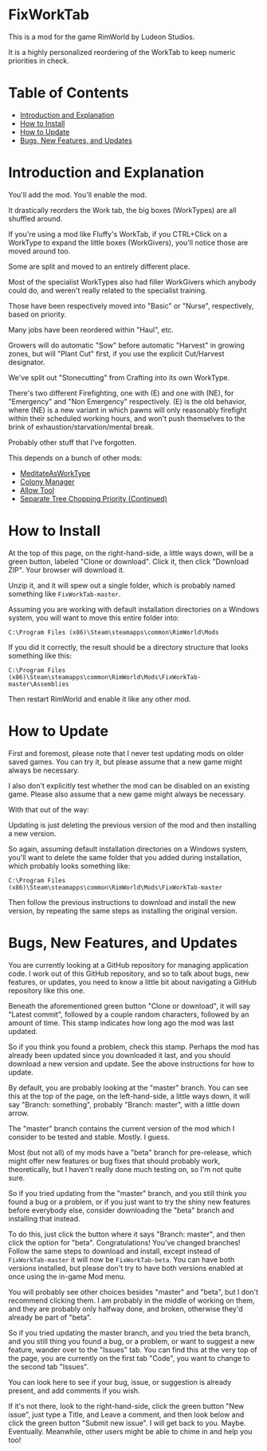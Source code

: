# FixWorkTab

This is a mod for the game RimWorld by Ludeon Studios.

It is a highly personalized reordering of the WorkTab to keep numeric priorities in check.

# Table of Contents

* [Introduction and Explanation](#introduction-and-explanation)
* [How to Install](#how-to-install)
* [How to Update](#how-to-update)
* [Bugs, New Features, and Updates](#bugs-new-features-and-updates)

# Introduction and Explanation

You'll add the mod. You'll enable the mod.

It drastically reorders the Work tab, the big boxes (WorkTypes) are all shuffled around.

If you're using a mod like Fluffy's WorkTab, if you CTRL+Click on a WorkType to expand the little boxes (WorkGivers), you'll notice those are moved around too.

Some are split and moved to an entirely different place.

Most of the specialist WorkTypes also had filler WorkGivers which anybody could do, and weren't really related to the specialist training.

Those have been respectively moved into "Basic" or "Nurse", respectively, based on priority.

Many jobs have been reordered within "Haul", etc.

Growers will do automatic "Sow" before automatic "Harvest" in growing zones, but will "Plant Cut" first, if you use the explicit Cut/Harvest designator.

We've split out "Stonecutting" from Crafting into its own WorkType.

There's two different Firefighting, one with (E) and one with (NE), for "Emergency" and "Non Emergency" respectively. (E) is the old behavior, where (NE) is a new variant in which pawns will only reasonably firefight within their scheduled working hours, and won't push themselves to the brink of exhaustion/starvation/mental break.

Probably other stuff that I've forgotten.

This depends on a bunch of other mods:

* [MeditateAsWorkType](https://github.com/maarxx/MeditateAsWorkType/)
* [Colony Manager](https://ludeon.com/forums/index.php?topic=16120)
* [Allow Tool](https://ludeon.com/forums/index.php?topic=17218.0)
* [Separate Tree Chopping Priority (Continued)](https://github.com/emipa606/SeparateTreeChoppingPriority)


# How to Install

At the top of this page, on the right-hand-side, a little ways down, will be a green button, labeled "Clone or download". Click it, then click "Download ZIP". Your browser will download it.

Unzip it, and it will spew out a single folder, which is probably named something like `FixWorkTab-master`.

Assuming you are working with default installation directories on a Windows system, you will want to move this entire folder into:

`C:\Program Files (x86)\Steam\steamapps\common\RimWorld\Mods`

If you did it correctly, the result should be a directory structure that looks something like this:

`C:\Program Files (x86)\Steam\steamapps\common\RimWorld\Mods\FixWorkTab-master\Assemblies`

Then restart RimWorld and enable it like any other mod.

# How to Update

First and foremost, please note that I never test updating mods on older saved games. You can try it, but please assume that a new game might always be necessary.

I also don't explicitly test whether the mod can be disabled on an existing game. Please also assume that a new game might always be necessary.

With that out of the way:

Updating is just deleting the previous version of the mod and then installing a new version.

So again, assuming default installation directories on a Windows system, you'll want to delete the same folder that you added during installation, which probably looks something like:

`C:\Program Files (x86)\Steam\steamapps\common\RimWorld\Mods\FixWorkTab-master`

Then follow the previous instructions to download and install the new version, by repeating the same steps as installing the original version.

# Bugs, New Features, and Updates

You are currently looking at a GitHub repository for managing application code. I work out of this GitHub repository, and so to talk about bugs, new features, or updates, you need to know a little bit about navigating a GitHub repository like this one.

Beneath the aforementioned green button "Clone or download", it will say "Latest commit", followed by a couple random characters, followed by an amount of time. This stamp indicates how long ago the mod was last updated.

So if you think you found a problem, check this stamp. Perhaps the mod has already been updated since you downloaded it last, and you should download a new version and update. See the above instructions for how to update.

By default, you are probably looking at the "master" branch. You can see this at the top of the page, on the left-hand-side, a little ways down, it will say "Branch: something", probably "Branch: master", with a little down arrow.

The "master" branch contains the current version of the mod which I consider to be tested and stable. Mostly. I guess.

Most (but not all) of my mods have a "beta" branch for pre-release, which might offer new features or bug fixes that should probably work, theoretically, but I haven't really done much testing on, so I'm not quite sure.

So if you tried updating from the "master" branch, and you still think you found a bug or a problem, or if you just want to try the shiny new features before everybody else, consider downloading the "beta" branch and installing that instead.

To do this, just click the button where it says "Branch: master", and then click the option for "beta". Congratulations! You've changed branches! Follow the same steps to download and install, except instead of `FixWorkTab-master` it will now be `FixWorkTab-beta`. You can have both versions installed, but please don't try to have both versions enabled at once using the in-game Mod menu.

You will probably see other choices besides "master" and "beta", but I don't recommend clicking them. I am probably in the middle of working on them, and they are probably only halfway done, and broken, otherwise they'd already be part of "beta".

So if you tried updating the master branch, and you tried the beta branch, and you still thing you found a bug, or a problem, or want to suggest a new feature, wander over to the "Issues" tab. You can find this at the very top of the page, you are currently on the first tab "Code", you want to change to the second tab "Issues".

You can look here to see if your bug, issue, or suggestion is already present, and add comments if you wish.

If it's not there, look to the right-hand-side, click the green button "New issue", just type a Title, and Leave a comment, and then look below and click the green button "Submit new issue". I will get back to you. Maybe. Eventually. Meanwhile, other users might be able to chime in and help you too!
